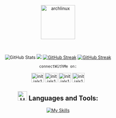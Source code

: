 <div align="center">
   <a href="https://wiki.archlinux.org/title/User:Gray19/" target="_blank">
        <img src="https://www.vectorlogo.zone/logos/archlinux/archlinux-icon.svg" alt="archlinux" width="110" height="110"/> 
    </a>
</div>
<div align="center">	

<br>




 <br>

<div align="center">
  


 ![GitHub Stats](https://github-readme-stats.vercel.app/api?hide_title=false&hide_rank=false&show_icons=true&include_all_commits=true&count_private=true&disable_animations=false&theme=tokyonight&locale=en&hide_border=true&username=initials101) 
![](http://github-profile-summary-cards.vercel.app/api/cards/most-commit-language?username=initials101&theme=tokyonight)
 [![GitHub Streak](https://streak-stats.demolab.com/?user=initials101&theme=tokyonight)](https://git.io/streak-stats)
[![GitHub Streak](https://streak-stats.demolab.com?user=initials101&theme=tokyonight&date_format=M%20j%5B%2C%20Y%5D)](https://git.io/streak-stats)
[](http://github-profile-summary-cards.vercel.app/api/cards/repos-per-language?username=initials101&theme=tokyonight)
</div>

<!-- ![](https://quotes-github-readme.vercel.app/api?type=horizontal&theme=tokyonight&border_radius=13) -->

`connectWithMe on:`


<p align="center">
<a href="https://twitter.com/initials101" target="blank"><img align="center" src="https://raw.githubusercontent.com/rahuldkjain/github-profile-readme-generator/master/src/images/icons/Social/twitter.svg" alt="initials101" height="30" width="40" /></a>
<a href="https://linkedin.com/in/initials101" target="blank"><img align="center" src="https://raw.githubusercontent.com/rahuldkjain/github-profile-readme-generator/master/src/images/icons/Social/linked-in-alt.svg" alt="initials101" height="30" width="40" /></a>
<a href="https://instagram.com/ni_murry" target="blank"><img align="center" src="https://raw.githubusercontent.com/rahuldkjain/github-profile-readme-generator/master/src/images/icons/Social/instagram.svg" alt="initials101" height="30" width="40" /></a>
<a href="https://www.leetcode.com/initials101" target="blank"><img align="center" src="https://raw.githubusercontent.com/rahuldkjain/github-profile-readme-generator/master/src/images/icons/Social/leet-code.svg" alt="initials101" height="30" width="40" /></a>
</p>

## <img src="https://raw.githubusercontent.com/Tarikul-Islam-Anik/Animated-Fluent-Emojis/master/Emojis/Objects/Hammer%20and%20Wrench.png" alt="Hammer and Wrench" width="30" height="30" /> **Languages and Tools:**  
[![My Skills](https://skillicons.dev/icons?i=html,css,tailwind,js,react,vite,python,django,next,expressjs,nodejs,mongodb,firebase,md,git,github,vscode,styledcomponents,postman,stackoverflow&perline=13)](#)

